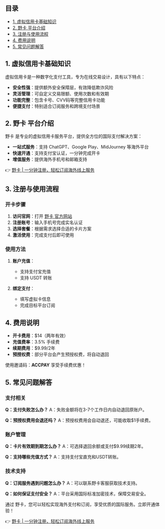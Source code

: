 ## 目录

- [1. 虚拟信用卡基础知识](#1-虚拟信用卡基础知识)
- [2. 野卡 平台介绍](#2-wildcard-平台介绍)
- [3. 注册与使用流程](#3-注册与使用流程)
- [4. 费用说明](#4-费用说明)
- [5. 常见问题解答](#5-常见问题解答)

## 1. 虚拟信用卡基础知识

虚拟信用卡是一种数字化支付工具，专为在线交易设计，具有以下特点：

- **安全性强**：提供额外安全保障层，有效降低欺诈风险
- **灵活管理**：可自定义交易限额、使用次数和有效期
- **功能完整**：包含卡号、CVV码等完整信用卡功能
- **便捷支付**：特别适合订阅服务和跨境支付场景

## 2. 野卡 平台介绍

野卡 是专业的虚拟信用卡服务平台，提供全方位的国际支付解决方案：

- **一站式服务**：支持 ChatGPT、Google Play、MidJourney 等海外平台
- **快速开通**：支持支付宝认证，一分钟完成开卡
- **增值服务**：提供海外手机号和邮箱支持

👉 [野卡 | 一分钟注册，轻松订阅海外线上服务](https://bit.ly/bewildcard)

## 3. 注册与使用流程

### 开卡步骤

1. **访问官网**：打开 [野卡 官方网站](https://bit.ly/bewildcard)
2. **注册账号**：输入手机号完成实名认证
3. **选择套餐**：根据需求选择合适的卡片方案
4. **激活使用**：完成支付后即可使用

### 使用方法

1. **账户充值**：
   - 支持支付宝充值
   - 支持 USDT 转账

2. **绑定支付**：
   - 填写虚拟卡信息
   - 完成目标平台订阅

## 4. 费用说明

- **开卡费用**：$14（两年有效）
- **充值费率**：3.5% 手续费
- **续期费用**：$9.99/2年
- **预授权费**：部分平台会产生预授权费，将自动退回

使用邀请码：**ACCPAY** 享受手续费优惠！

## 5. 常见问题解答

### 支付相关

**Q：支付失败怎么办？**
A：失败金额将在3-7个工作日内自动退回原账户。

**Q：预授权费用会退还吗？**
A：预授权费用会自动退还，可能收取$1手续费。

### 账户管理

**Q：卡片有效期到期怎么办？**
A：可选择退回余额或支付$9.99续期2年。

**Q：支持哪些充值方式？**
A：支持支付宝直充和USDT转账。

### 技术支持

**Q：订阅服务遇到问题怎么办？**
A：可以联系野卡客服获取技术支持。

**Q：如何保证支付安全？**
A：平台采用国际标准加密技术，保障交易安全。

通过 野卡，您可以轻松实现海外支付和订阅，享受优质的国际服务。立即开通体验！

👉 [野卡 | 一分钟注册，轻松订阅海外线上服务](https://bit.ly/bewildcard)